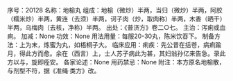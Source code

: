 序号：20128
名称：地榆丸
组成：地榆（微炒）半两，当归（微炒）半两，阿胶（糯米炒）半两，黄连（去须）半两，诃子肉（炒，取肉称）半两，木香（晒干）半两，乌梅肉（去核，净称）半两。
出处：《普济方》卷二○七。
主治：泻痢或血痢。
加减：None
功效：None
用法用量：每服20-30丸，陈米饮吞下。
制备方法：上为末，炼蜜为丸，如梧桐子大。
临床应用：痢疾：先公昔在括苍，病痢踰月，得此方而愈。余在（西言）上，士人苏子病此为甚，其妇翁孙亿来告急。录此方以与，旋即痊安。
各家论述：None
用药禁忌：None
附注：本方原名地榆散，与剂型不符，据《准绳·类方》改。
